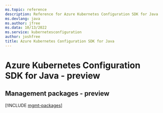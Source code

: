 ```yaml
---
ms.topic: reference
description: Reference for Azure Kubernetes Configuration SDK for Java
ms.devlang: java
ms.author: jfree
ms.data: 10/13/2022
ms.service: kubernetesconfiguration
author: joshfree
title: Azure Kubernetes Configuration SDK for Java
---
```

# Azure Kubernetes Configuration SDK for Java - preview

## Management packages - preview
[!INCLUDE [mgmt-packages](kubernetes-configuration-mgmt-index.md)]